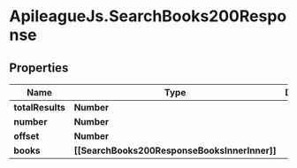 # ApileagueJs.SearchBooks200Response

## Properties

Name | Type | Description | Notes
------------ | ------------- | ------------- | -------------
**totalResults** | **Number** |  | [optional] 
**number** | **Number** |  | [optional] 
**offset** | **Number** |  | [optional] 
**books** | **[[SearchBooks200ResponseBooksInnerInner]]** |  | [optional] 



